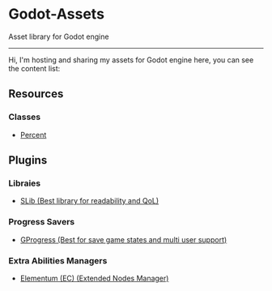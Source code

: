 # Godot-Assets

Asset library for Godot engine

---
Hi, I'm hosting and sharing my assets for Godot engine here, you can see the content list:

## Resources
### Classes
- [Percent](https://github.com/mkh-user/Godot-Assets/tree/main/Resources/Classes/Percent)

## Plugins
### Libraies
- [SLib (Best library for readability and QoL)](https://gitub.com/subject-team/slib)
### Progress Savers
- [GProgress (Best for save game states and multi user support)](https://github.com/mkh-user/gprogress)
### Extra Abilities Managers
- [Elementum (EC) (Extended Nodes Manager)](https://github.com/subject-team/elementum-ec) 